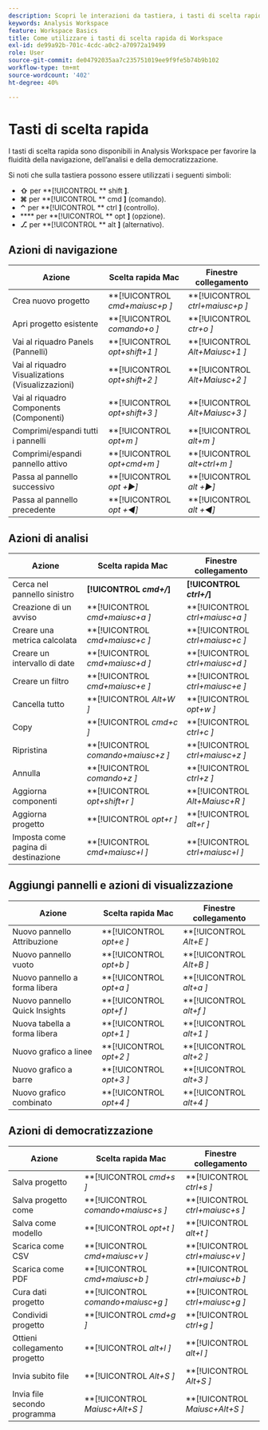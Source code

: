 ```yaml
---
description: Scopri le interazioni da tastiera, i tasti di scelta rapida e i comportamenti point-and-click di Analysis Workspace.
keywords: Analysis Workspace
feature: Workspace Basics
title: Come utilizzare i tasti di scelta rapida di Workspace
exl-id: de99a92b-701c-4cdc-a0c2-a70972a19499
role: User
source-git-commit: de04792035aa7c235751019ee9f9fe5b74b9b102
workflow-type: tm+mt
source-wordcount: '402'
ht-degree: 40%

---
```


# Tasti di scelta rapida

I tasti di scelta rapida sono disponibili in Analysis Workspace per favorire la fluidità della navigazione, dell’analisi e della democratizzazione.

Si noti che sulla tastiera possono essere utilizzati i seguenti simboli:

- **⇧** per **[!UICONTROL ** shift **]**.
- **⌘** per **[!UICONTROL ** cmd **]** (comando).
- **⌃** per **[!UICONTROL ** ctrl **]** (controllo).
- **** per **[!UICONTROL ** opt **]** (opzione).
- **⎇** per **[!UICONTROL ** alt **]** (alternativo).

## Azioni di navigazione

| Azione | Scelta rapida Mac | Finestre collegamento |
| --- | --- | --- | 
| Crea nuovo progetto | **[!UICONTROL *cmd+maiusc+p *]** | **[!UICONTROL *ctrl+maiusc+p *]** |
| Apri progetto esistente | **[!UICONTROL *comando+o *]** | **[!UICONTROL *ctr+o *]** |
| Vai al riquadro Panels (Pannelli) | **[!UICONTROL *opt+shift+1 *]** | **[!UICONTROL *Alt+Maiusc+1 *]** |
| Vai al riquadro Visualizations (Visualizzazioni) | **[!UICONTROL *opt+shift+2 *]** | **[!UICONTROL *Alt+Maiusc+2 *]** |
| Vai al riquadro Components (Componenti) | **[!UICONTROL *opt+shift+3 *]** | **[!UICONTROL *Alt+Maiusc+3 *]** |
| Comprimi/espandi tutti i pannelli | **[!UICONTROL *opt+m *]** | **[!UICONTROL *alt+m *]** |
| Comprimi/espandi pannello attivo | **[!UICONTROL *opt+cmd+m *]** | **[!UICONTROL *alt+ctrl+m *]** |
| Passa al pannello successivo | **[!UICONTROL *opt *+▶︎]** | **[!UICONTROL *alt *+▶︎]** |
| Passa al pannello precedente | **[!UICONTROL *opt *+◀︎]** | **[!UICONTROL *alt *+◀︎]** |

## Azioni di analisi

| Azione | Scelta rapida Mac | Finestre collegamento |
| --- | --- | --- | 
| Cerca nel pannello sinistro | **[!UICONTROL *cmd+/*]** | **[!UICONTROL *ctrl+/*]** |
| Creazione di un avviso | **[!UICONTROL *cmd+maiusc+a *]** | **[!UICONTROL *ctrl+maiusc+a *]** |
| Creare una metrica calcolata | **[!UICONTROL *cmd+maiusc+c *]** | **[!UICONTROL *ctrl+maiusc+c *]** |
| Creare un intervallo di date | **[!UICONTROL *cmd+maiusc+d *]** | **[!UICONTROL *ctrl+maiusc+d *]** |
| Creare un filtro | **[!UICONTROL *cmd+maiusc+e *]** | **[!UICONTROL *ctrl+maiusc+e *]** |
| Cancella tutto | **[!UICONTROL *Alt+W *]** | **[!UICONTROL *opt+w *]** |
| Copy | **[!UICONTROL *cmd+c *]** | **[!UICONTROL *ctrl+c *]** |
| Ripristina | **[!UICONTROL *comando+maiusc+z *]** | **[!UICONTROL *ctrl+maiusc+z *]** |
| Annulla | **[!UICONTROL *comando+z *]** | **[!UICONTROL *ctrl+z *]** |
| Aggiorna componenti | **[!UICONTROL *opt+shift+r *]** | **[!UICONTROL *Alt+Maiusc+R *]** |
| Aggiorna progetto | **[!UICONTROL *opt+r *]** | **[!UICONTROL *alt+r *]** |
| Imposta come pagina di destinazione | **[!UICONTROL *cmd+maiusc+l *]** | **[!UICONTROL *ctrl+maiusc+l *]** |

## Aggiungi pannelli e azioni di visualizzazione

| Azione | Scelta rapida Mac | Finestre collegamento |
| --- | --- | --- | 
| Nuovo pannello Attribuzione | **[!UICONTROL *opt+e *]** | **[!UICONTROL *Alt+E *]** |
| Nuovo pannello vuoto | **[!UICONTROL *opt+b *]** | **[!UICONTROL *Alt+B *]** |
| Nuovo pannello a forma libera | **[!UICONTROL *opt+a *]** | **[!UICONTROL *alt+a *]** |
| Nuovo pannello Quick Insights | **[!UICONTROL *opt+f *]** | **[!UICONTROL *alt+f *]** |
| Nuova tabella a forma libera | **[!UICONTROL *opt+1 *]** | **[!UICONTROL *alt+1 *]** |
| Nuovo grafico a linee | **[!UICONTROL *opt+2 *]** | **[!UICONTROL *alt+2 *]** |
| Nuovo grafico a barre | **[!UICONTROL *opt+3 *]** | **[!UICONTROL *alt+3 *]** |
| Nuovo grafico combinato | **[!UICONTROL *opt+4 *]** | **[!UICONTROL *alt+4 *]** |

## Azioni di democratizzazione

| Azione | Scelta rapida Mac | Finestre collegamento |
| --- | --- | --- | 
| Salva progetto | **[!UICONTROL *cmd+s *]** | **[!UICONTROL *ctrl+s *]** |
| Salva progetto come | **[!UICONTROL *comando+maiusc+s *]** | **[!UICONTROL *ctrl+maiusc+s *]** |
| Salva come modello | **[!UICONTROL *opt+t *]** | **[!UICONTROL *alt+t *]** |
| Scarica come CSV | **[!UICONTROL *cmd+maiusc+v *]** | **[!UICONTROL *ctrl+maiusc+v *]** |
| Scarica come PDF | **[!UICONTROL *cmd+maiusc+b *]** | **[!UICONTROL *ctrl+maiusc+b *]** |
| Cura dati progetto | **[!UICONTROL *comando+maiusc+g *]** | **[!UICONTROL *ctrl+maiusc+g *]** |
| Condividi progetto | **[!UICONTROL *cmd+g *]** | **[!UICONTROL *ctrl+g *]** |
| Ottieni collegamento progetto | **[!UICONTROL *alt+l *]** | **[!UICONTROL *alt+l *]** |
| Invia subito file | **[!UICONTROL *Alt+S *]** | **[!UICONTROL *Alt+S *]** |
| Invia file secondo programma | **[!UICONTROL *Maiusc+Alt+S *]** | **[!UICONTROL *Maiusc+Alt+S *]** |
